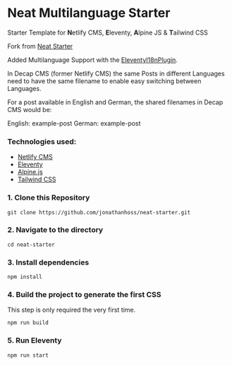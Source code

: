 # Neat Multilanguage Starter

Starter Template for **N**etlify CMS, **E**leventy, **A**lpine JS & **T**ailwind CSS

Fork from [Neat Starter](https://github.com/surjithctly/neat-starter)

Added Multilanguage Support with the [EleventyI18nPlugin](https://www.11ty.dev/docs/plugins/i18n/).

In Decap CMS (former Netlify CMS) the same Posts in different Languages need to have the same filename to enable easy switching between Languages.

For a post available in English and German, the shared filenames in Decap CMS would be:

English: example-post
German: example-post


### Technologies used:

- [Netlify CMS](https://www.netlifycms.org/)
- [Eleventy](https://www.11ty.dev/)
- [Alpine.js](https://github.com/alpinejs/alpine)
- [Tailwind CSS](https://tailwindcss.com/)

### 1\. Clone this Repository

```
git clone https://github.com/jonathanhoss/neat-starter.git
```

### 2\. Navigate to the directory

```
cd neat-starter
```

### 3\. Install dependencies

```
npm install
```

### 4\. Build the project to generate the first CSS

This step is only required the very first time.

```
npm run build
```

### 5\. Run Eleventy

```
npm run start
```
